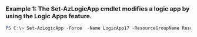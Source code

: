 ### Example 1: The Set-AzLogicApp cmdlet modifies a logic app by using the Logic Apps feature.
```powershell
PS C:\> Set-AzLogicApp -Force  -Name LogicApp17 -ResourceGroupName ResourceGroup11 -State Enabled
```

